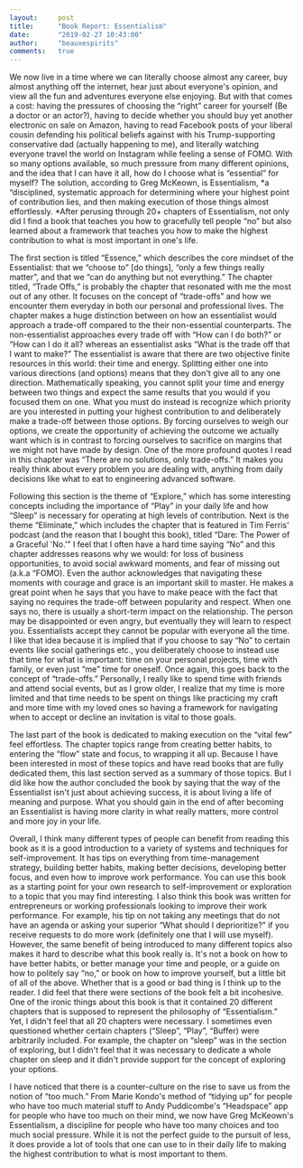 ```yaml
---
layout:     post
title:      "Book Report: Essentialism"
date:       "2019-02-27 10:43:00"
author:     "beauxespirits"
comments:   true
---
```


We now live in a time where we can literally choose almost any career, buy almost anything off the internet, hear just about everyone's opinion, and view all the fun and adventures everyone else enjoying. But with that comes a cost: having the pressures of choosing the “right” career for yourself (Be a doctor or an actor?), having to decide whether you should buy yet another electronic on sale on Amazon, having to read Facebook posts of your liberal cousin defending his political beliefs against with his Trump-supporting conservative dad (actually happening to me), and literally watching everyone travel the world on Instagram while feeling a sense of FOMO. With so many options available, so much pressure from many different opinions, and the idea that I can have it all, how do I choose what is “essential” for myself? The solution, according to Greg McKeown, is Essentialism,  *a “disciplined, systematic approach for determining where your highest point of contribution lies, and then making execution of those things almost effortlessly. *After perusing through 20+ chapters of Essentialism, not only did I find a book that teaches you how to gracefully tell people “no” but also learned about a framework that teaches you how to make the highest contribution to what is most important in one's life. 

The first section is titled “Essence,” which describes the core mindset of the Essentialist:  that we “choose to” [do things], “only a few things really matter”, and that we “can do anything but not everything.” The chapter titled, “Trade Offs,” is probably the chapter that resonated with me the most out of any other. It focuses on the concept of “trade-offs” and how we encounter them everyday in both our personal and professional lives. The chapter makes a huge distinction between on how an essentialist would approach a trade-off compared to the their non-essential counterparts. The non-essentialist approaches every trade off with “How can I do both?” or “How can I do it all? whereas an essentialist asks “What is the trade off that I want to make?” The essentialist is aware that there are two objective finite resources in this world: their time and energy. Splitting either one into various directions (and options) means that they don't give all to any one direction. Mathematically speaking, you cannot split your time and energy between two things and expect the same results that you would if you focused them on one. What you must do instead is recognize which priority are you interested in putting your highest contribution to and deliberately make a trade-off between those options. By forcing ourselves to weigh our options, we create the opportunity of achieving the outcome we actually want which is in contrast to forcing ourselves to sacrifice on margins that we might not have made by design. One of the more profound quotes I read in this chapter was “There are no solutions, only trade-offs.” It makes you really think about every problem you are dealing with, anything from daily decisions like what to eat to engineering advanced software. 

 Following this section is the theme of “Explore,” which has some interesting concepts including the importance of “Play” in your daily life and how “Sleep” is necessary for operating at high levels of contribution. Next is the theme “Eliminate,” which includes the chapter that is featured in Tim Ferris' podcast (and the reason that I bought this book), titled “Dare: The Power of a Graceful 'No.'” I feel that I often have a hard time saying “No” and this chapter addresses reasons why we would: for loss of business opportunities, to avoid social awkward moments, and fear of missing out (a.k.a “FOMO). Even the author acknowledges that navigating these moments with courage and grace is an important skill to master. He makes a great point when he says that you have to make peace with the fact that saying no requires the trade-off between popularity and respect. When one says no, there is usually a short-term impact on the relationship. The person may be disappointed or even angry, but eventually they will learn to respect you. Essentialists accept they cannot be popular with everyone all the time. I like that idea because it is implied that if you choose to say “No” to certain events like social gatherings etc., you deliberately choose to instead use that time for what is important: time on your personal projects, time with family, or even just “me” time for oneself. Once again, this goes back to the concept of “trade-offs.” Personally, I really like to spend time with friends and attend social events, but as I grow older, I realize that my time is more limited and that time needs to be spent on things like practicing my craft and more time with my loved ones so having a framework for navigating when to accept or decline an invitation is vital to those goals.

The last part of the book is dedicated to making execution on the “vital few” feel effortless. The chapter topics range from creating better habits, to entering the “flow” state and focus, to wrapping it all up. Because I have been interested in most of these topics and have read books that are fully dedicated them, this last section served as a summary of those topics. But I did like how the author concluded the book by saying that the way of the Essentialist isn't just about achieving success, it is about living a life of meaning and purpose. What you should gain in the end of after becoming an Essentialist is having more clarity in what really matters, more control and more joy in your life.

Overall, I think many different types of people can benefit from reading this book as it is a good introduction to a variety of systems and techniques for self-improvement. It has tips on everything from time-management strategy, building better habits, making better decisions, developing better focus, and even how to improve work performance. You can use this book as a starting point for your own research to self-improvement or exploration to a topic that you may find interesting. I also think this book was written for entrepreneurs or working professionals looking to improve their work performance.  For example, his tip on not taking any meetings that do not have an agenda or asking your superior “What should I deprioritize?” if you receive requests to do more work (definitely one that I will use myself). However, the same benefit of being introduced to many different topics also makes it hard to describe what this book really is. It's not a book on how to have better habits, or better manage your time and people, or a guide on how to politely say “no,” or book on how to improve yourself, but a little bit of all of the above. Whether that is a good or bad thing is I think up to the reader. I did feel that there  were sections of the book felt a bit incohesive. One of the ironic things about this book is that it contained 20 different chapters that is supposed to represent the philosophy of “Essentialism.” Yet, I didn't feel that all 20 chapters were necessary. I sometimes even questioned whether certain chapters (“Sleep”, “Play”, “Buffer) were arbitrarily included. For example, the chapter on “sleep” was in the section of exploring, but I didn't feel that it was necessary to dedicate a whole chapter on sleep and it didn't provide support for the concept of exploring your options.

I have noticed that there is a counter-culture on the rise to save us from the notion of “too much.” From Marie Kondo's method of “tidying up” for people who have too much material stuff to Andy Puddicombe's “Headspace” app for people who have too much on their mind, we now have Greg McKeown's Essentialism, a discipline for people who have too many choices and too much social pressure. While it is not the perfect guide to the pursuit of less, it does provide a lot of tools that one can use to in their daily life to making the highest contribution to what is most important to them.

